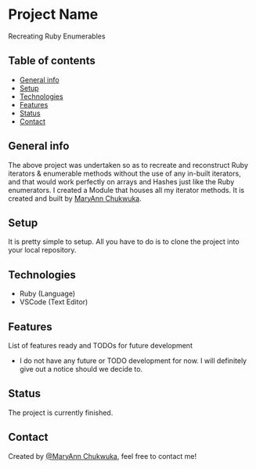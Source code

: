 # Project Name
Recreating Ruby Enumerables

## Table of contents
* [General info](#general-info)
* [Setup](#setup)
* [Technologies](#technologies)
* [Features](#features)
* [Status](#status)
* [Contact](#contact)

## General info
The above project was undertaken so as to recreate and reconstruct Ruby iterators & enumerable methods without the use of any in-built iterators, and that would work perfectly on arrays and Hashes just like the Ruby enumerators. I created a Module that houses all my iterator methods. It is created and built by <a href="https://github.com/adaorachi">MaryAnn Chukwuka</a>.

## Setup
It is pretty simple to setup. All you have to do is to clone the project into your local repository.

## Technologies
* Ruby (Language)
* VSCode (Text Editor)

## Features
List of features ready and TODOs for future development
* I do not have any future or TODO development for now. I will definitely give out a notice should we decide to.

## Status
The project is currently finished.

## Contact
Created by [@MaryAnn Chukwuka](https://github.com/adaorachi), feel free to contact me!
